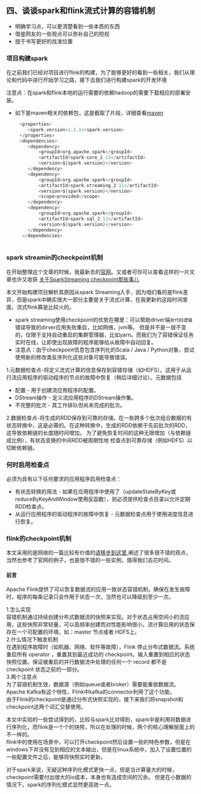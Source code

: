 ## 四、谈谈spark和flink流式计算的容错机制

- 明确学习点，可以更清楚看到一些本质的东西
- 借鉴网友的一些观点可以弥补自己的短视
- 擅于书写更好的找准位置

### 项目构建spark

在之前我们已经对项目进行flink的构建，为了能够更好的看到一些相关，我们从理论和代码中进行开始学习之路，接下去我们进行构建spark的开发环境

注意点：在spark和flink本地的运行需要的依赖hadoop的需要下载相应的部署安装。

- 如下是maven相关的依赖包，这是截取了片段，详细查看[maven](https://github.com/backbook/flinkDemo/blob/master/pom.xml)<br>
```scala
     <properties>
        <spark.version>2.3.1</spark.version>
     </properties>
     <dependencies>
        <dependency>
            <groupId>org.apache.spark</groupId>
            <artifactId>spark-core_2.11</artifactId>
            <version>${spark.version}</version>
        </dependency>
        <dependency>
            <groupId>org.apache.spark</groupId>
            <artifactId>spark-streaming_2.11</artifactId>
            <version>${spark.version}</version>
            <scope>provided</scope>
        </dependency>
        <dependency>
            <groupId>org.apache.spark</groupId>
            <artifactId>spark-sql_2.11</artifactId>
            <version>${spark.version}</version>
        </dependency>
      </dependencies>
        
```
### spark streamin的checkpoint机制

在开始整理这个文章的时候，我最新去的[官网](http://spark.apache.org/docs/latest/streaming-programming-guide.html)。又或者可你可以查看这样的一片文章也许又收获
[关于SparkStreaming checkpoint那些事儿](https://blog.csdn.net/rlnLo2pNEfx9c/article/details/81417061)

本文开始构建项目解析其原因从spark Streaming入手，因为咱们看的是flink差异，但是spark中确实很大一部分主要是关于流式计算，在我更新的这段时间里面，流式flink算是比较火的。

- spark streaming使用checkpoint的优势在哪里：可以帮助driver端`非代码逻辑`错误导致的dirver应用失败重启，比如网络，jvm等。
但是并不是一层不变的，仅限于支持自动重启的集群管理器，比如yarn。而我们为了容错保证任务实时在线，让即使出现故障的程序能够给从故障中自动回复。
- 注意点：由于checkpoint信息包含序列化的Scala / Java / Python对象，尝试使用新的修改类反序列化这些对象可能导致错误。

1.元数据检查点-将定义流式计算的信息保存到容错存储（如HDFS）。这用于从运行流应用程序的驱动程序的节点的故障中恢复（稍后详细讨论）。元数据包括</br>

- 配置 - 用于创建流应用程序的配置。
- DStream操作 - 定义流应用程序的DStream操作集。
- 不完整的批次 - 其工作排队但尚未完成的批次。

2.数据检查点-将生成的RDD保存到可靠的存储。在一些跨多个批次组合数据的有状态转换中，这是必需的。在这种转换中，生成的RDD依赖于先前批次的RDD，这导致依赖链的长度随时间增加。
为了避免恢复时间的这种无限增加（与依赖链成比例），有状态变换的中间RDD被周期性地 检查点到可靠存储（例如HDFS）以切断依赖链。

### 何时启用检查点

必须为具有以下任何要求的应用程序启用检查点：

- 有状态转换的用法 - 如果在应用程序中使用了（updateStateByKey或reduceByKeyAndWindow使用反函数），则必须提供检查点目录以允许定期RDD检查点。
- 从运行应用程序的驱动程序的故障中恢复 - 元数据检查点用于使用进度信息进行恢复。


### flink的checkpoint机制

本文采用的是网络的一篇比较有价值的[请移步到这里](https://segmentfault.com/a/1190000008129552),阐述了很多很不错的观点，当然也参考了官网的例子，也是很不错的一些实例，值得我们去花时间。<br>

#### 前言

Apache Flink提供了可以恢复数据流的应用一致状态容错机制，确保在发生故障时，程序的每条记录只会作用于状态一次，当然也可以降级到至少一次。

1.怎么实现<br>
容错机制通过持续创建分布式数据流的快照来实现。对于状态占用空间小的流应用，这些快照非常轻量，可以高频率创建而对性能影响很小。流计算应用的状态保存在一个可配置的环境，如：master 节点或者 HDFS上。<br>
2.什么情况下触发机制<br>
在遇到程序故障时（如机器、网络、软件等故障），Flink 停止分布式数据流。系统重启所有 operator ，重置其到最近成功的 checkpoint。输入重置到相应的状态快照位置。保证被重启的并行数据流中处理的任何一个 record 都不是 checkpoint 状态之前的一部分。<br>
3.两个注意点<br>
为了容错机制生效，数据源（例如queue或者broker）需要能重放数据流。Apache Kafka有这个特性，Flink中kafka的connector利用了这个功能。<br>
由于Flink的checkpoint是通过分布式快照实现的，接下来我们将snapshot和checkpoint这两个词汇交替使用。

本文中实验的一些尝试得到的，比较与spark比对得到，spark中是利用将数据进行序列化，而flink是一个个的快照，所以在处理的时候，两个的核心理解层面上的不一样的。<br>
flink中的使用在场景中，可以打开checkpoint然后设置一些的特色参数，但是在windows下并没有见到相应的文本输出，但是在linux系统中，加入了设置位置的一些配置文件之后，能够将快照实时更新。<br>

对于spark来说，无疑这种序列化模式更快一点，但是当计算量大的时候，checkpoint需要付出很大的io成本，本身也有造成空间的冗余。
但是在小数据的情况下，spark的序列化模式显然更高效一点。
